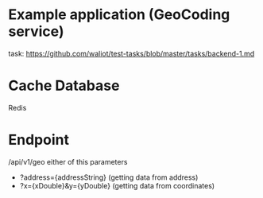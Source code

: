 # Example application (GeoCoding service)
task: https://github.com/waliot/test-tasks/blob/master/tasks/backend-1.md

# Cache Database
Redis

# Endpoint
/api/v1/geo either of this parameters
 - ?address={addressString} (getting data from address)
 - ?x={xDouble}&y={yDouble} (getting data from coordinates)